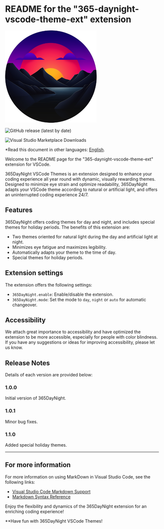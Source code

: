 # README for the "365-daynight-vscode-theme-ext" extension

![365DayNight VSCode Themes](assets/logo-web.png)

![GitHub release (latest by date)](https://img.shields.io/github/v/release/mickaellherminez/365-daynight-vscode-theme-ext?nocache?)

![Visual Studio Marketplace Downloads](https://img.shields.io/visual-studio-marketplace/d/365daynight.vscode-theme-ext)

*Read this document in other languages: [English](README.md).

Welcome to the README page for the "365-daynight-vscode-theme-ext" extension for VSCode. 

365DayNight VSCode Themes is an extension designed to enhance your coding experience all year round with dynamic, visually rewarding themes. Designed to minimize eye strain and optimize readability, 365DayNight adapts your VSCode theme according to natural or artificial light, and offers an uninterrupted coding experience 24/7.

## Features

365DayNight offers coding themes for day and night, and includes special themes for holiday periods. The benefits of this extension are:

- Two themes oriented for natural light during the day and artificial light at night.
- Minimizes eye fatigue and maximizes legibility.
- Automatically adapts your theme to the time of day.
- Special themes for holiday periods.

## Extension settings 

The extension offers the following settings:

* `365DayNight.enable`: Enable/disable the extension.
* `365DayNight.mode`: Set the mode to `day`, `night` or `auto` for automatic changeover.

## Accessibility

We attach great importance to accessibility and have optimized the extension to be more accessible, especially for people with color blindness. If you have any suggestions or ideas for improving accessibility, please let us know.

## Release Notes

Details of each version are provided below:

### 1.0.0

Initial version of 365DayNight.

### 1.0.1

Minor bug fixes.

### 1.1.0

Added special holiday themes.

---

## For more information

For more information on using MarkDown in Visual Studio Code, see the following links:

* [Visual Studio Code Markdown Support](http://code.visualstudio.com/docs/languages/markdown)
* [Markdown Syntax Reference](https://help.github.com/articles/markdown-basics/)

Enjoy the flexibility and dynamics of the 365DayNight extension for an enriching coding experience!

**Have fun with 365DayNight VSCode Themes!